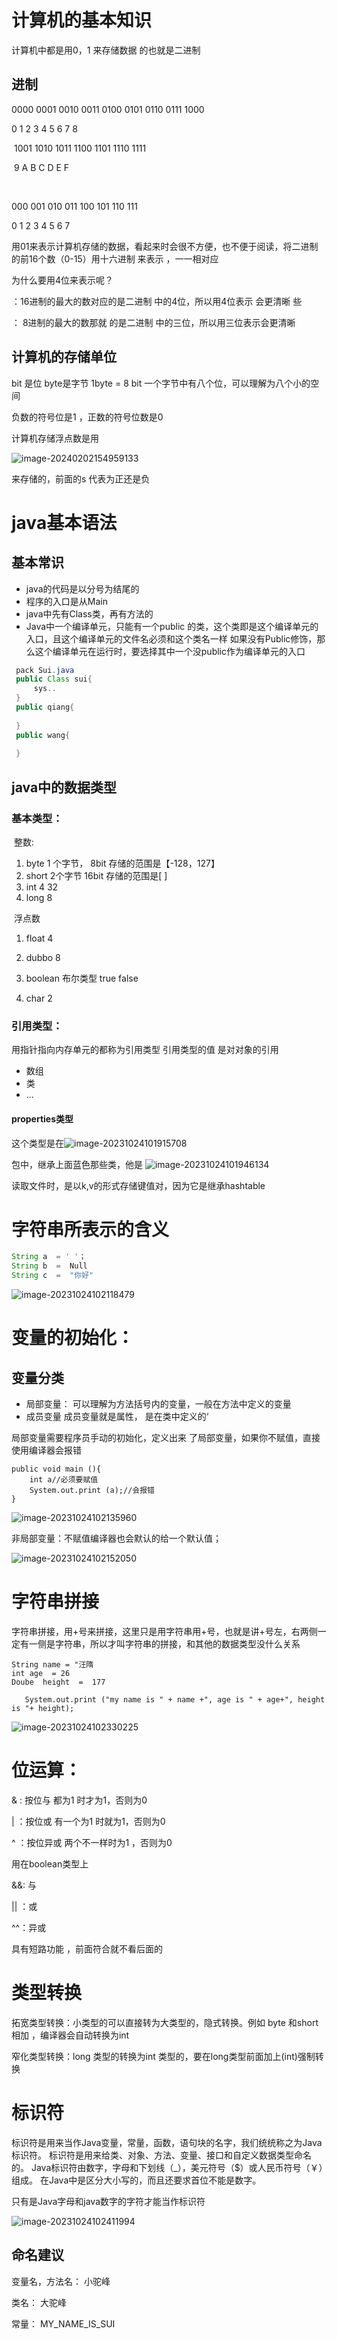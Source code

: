# 计算机的基本知识

计算机中都是用0，1 来存储数据 的也就是二进制 

##  进制

0000    0001    0010    0011     0100       0101      0110     0111      1000    

  0       1       2       3           4           5         6        7           8    

​        1001      1010      1011     1100      1101      1110        1111

​      9         A          B         C          D         E           F    

​       

000   001  010    011     100       101      110      111   

 0     1    2       3      4         5        6       7

 用01来表示计算机存储的数据，看起来时会很不方便，也不便于阅读，将二进制的前16个数（0-15）用十六进制 来表示 ，一一相对应

为什么要用4位来表示呢？

：16进制的最大的数对应的是二进制 中的4位，所以用4位表示 会更清晰 些

：  8进制的最大的数那就 的是二进制 中的三位，所以用三位表示会更清晰 



## **计算机的存储单位**

bit 是位  byte是字节      1byte = 8 bit     一个字节中有八个位，可以理解为八个小的空间

负数的符号位是1   ，正数的符号位数是0 

计算机存储浮点数是用

![image-20240202154959133](https://raw.githubusercontent.com/Eat-garlic/picture/master/img/20240202154959.png)

来存储的，前面的s 代表为正还是负





# java基本语法

## 基本常识

- java的代码是以分号为结尾的
- 程序的入口是从Main
- java中先有Class类，再有方法的
- Java中一个编译单元，只能有一个public 的类，这个类即是这个编译单元的入口，且这个编译单元的文件名必须和这个类名一样    如果没有Public修饰，那么这个编译单元在运行时，要选择其中一个没public作为编译单元的入口 

```java
 pack Sui.java
 public Class sui{
     sys..
 }
 public qiang{
     
 }
 public wang{
     
 }
```

## **java中的数据类型**

### 基本类型：

​       整数:

1. byte       1 个字节， 8bit  存储的范围是【-128，127】
2. short	  2个字节    16bit 存储的范围是[   ]
3. int 	   4               32
4. long        8

​       浮点数

1. float        4
2. dubbo     8

1. boolean   布尔类型  true  false
2. char        2





### 引用类型：

  用指针指向内存单元的都称为引用类型   引用类型的值 是对对象的引用

- 数组 
- 类
- ...

#### properties类型

这个类型是在![image-20231024101915708](https://raw.githubusercontent.com/Eat-garlic/picture/master/img/20231024101915.png)

包中，继承上面蓝色那些类，他是	![image-20231024101946134](https://raw.githubusercontent.com/Eat-garlic/picture/master/img/20231024101946.png)



读取文件时，是以k,v的形式存储键值对，因为它是继承hashtable



# 字符串所表示的含义

```java
String a  = ' '；
String b  =  Null
String c  =  "你好"
```





![image-20231024102118479](https://raw.githubusercontent.com/Eat-garlic/picture/master/img/20231024102118.png)



# 变量的初始化：

## 变量分类

- 局部变量： 可以理解为方法括号内的变量，一般在方法中定义的变量
- 成员变量    成员变量就是属性， 是在类中定义的‘

局部变量需要程序员手动的初始化，定义出来 了局部变量，如果你不赋值，直接使用编译器会报错

```
public void main (){
    int a//必须要赋值
    System.out.print (a);//会报错 
}
```



![image-20231024102135960](https://raw.githubusercontent.com/Eat-garlic/picture/master/img/20231024102136.png)







非局部变量：不赋值编译器也会默认的给一个默认值；

![image-20231024102152050](https://raw.githubusercontent.com/Eat-garlic/picture/master/img/20231024102152.png)





# **字符串拼接**

字符串拼接，用+号来拼接，这里只是用字符串用+号，也就是讲+号左，右两侧一定有一侧是字符串，所以才叫字符串的拼接，和其他的数据类型没什么关系

```
String name = "汪隋
int age  = 26
Doube  height  =  177

   System.out.print ("my name is " + name +", age is " + age+", height is "+ height);

```



![image-20231024102330225](https://raw.githubusercontent.com/Eat-garlic/picture/master/img/20231024102330.png)



# **位运算：**

&  : 按位与          都为1 时才为1，否则为0

 |  ：按位或         有一个为1 时就为1，否则为0

^  ：按位异或     两个不一样时为1 ，否则为0

用在boolean类型上





&&: 与

|| ：或 

^^：异或

具有短路功能 ，前面符合就不看后面的







# **类型转换**

拓宽类型转换：小类型的可以直接转为大类型的，隐式转换。例如 byte  和short 相加 ，编译器会自动转换为int 

窄化类型转换：long 类型的转换为int 类型的，要在long类型前面加上(int)强制转换





# 标识符 

标识符是用来当作Java变量，常量，函数，语句块的名字，我们统统称之为Java标识符。 标识符是用来给类、对象、方法、变量、接口和自定义数据类型命名的。 Java标识符由数字，字母和下划线（_），美元符号（$）或人民币符号（￥）组成。 在Java中是区分大小写的，而且还要求首位不能是数字。

只有是Java字母和java数字的字符才能当作标识符 



![image-20231024102411994](https://raw.githubusercontent.com/Eat-garlic/picture/master/img/20231024102412.png)	

## **命名建议**

变量名，方法名：            小驼峰

类名：                              大驼峰

常量：    MY_NAME_IS_SUI

